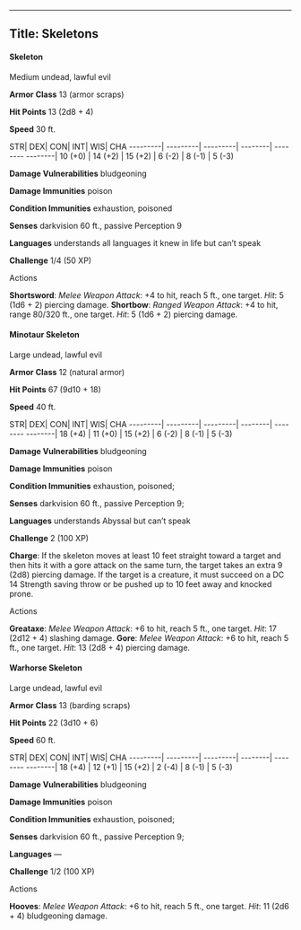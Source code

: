 -------------------------
Title: Skeletons
-------------------------


#### Skeleton

Medium undead, lawful evil

**Armor Class** 13 (armor scraps)

**Hit Points** 13 (2d8 + 4)

**Speed** 30 ft.

  STR|       DEX|       CON|       INT|      WIS|      CHA
  ---------| ---------| ---------| --------| -------- --------|
   10 (+0)   | 14 (+2)   | 15 (+2)   | 6 (-2)   | 8 (-1)   | 5 (-3)

**Damage Vulnerabilities** bludgeoning

**Damage Immunities** poison

**Condition Immunities** exhaustion, poisoned

**Senses** darkvision 60 ft., passive Perception 9

**Languages** understands all languages it knew in life but can’t speak

**Challenge** 1/4 (50 XP)


Actions

**Shortsword**: *Melee Weapon Attack*: +4 to hit, reach 5 ft.,
    one target. *Hit*: 5 (1d6 + 2) piercing damage.
**Shortbow**: *Ranged Weapon Attack*: +4 to hit, range 80/320 ft.,
    one target. *Hit*: 5 (1d6 + 2) piercing damage.

#### Minotaur Skeleton

Large undead, lawful evil

**Armor Class** 12 (natural armor)

**Hit Points** 67 (9d10 + 18)

**Speed** 40 ft.

  STR|       DEX|       CON|       INT|      WIS|      CHA
  ---------| ---------| ---------| --------| -------- --------|
   18 (+4)   | 11 (+0)   | 15 (+2)   | 6 (-2)   | 8 (-1)   | 5 (-3)

**Damage Vulnerabilities** bludgeoning

**Damage Immunities** poison

**Condition Immunities** exhaustion, poisoned;

**Senses** darkvision 60 ft., passive Perception 9;

**Languages** understands Abyssal but can’t speak

**Challenge** 2 (100 XP)


**Charge**: If the skeleton moves at least 10 feet straight toward a
    target and then hits it with a gore attack on the same turn, the
    target takes an extra 9 (2d8) piercing damage. If the target is a
    creature, it must succeed on a DC 14 Strength saving throw or be
    pushed up to 10 feet away and knocked prone.


Actions

**Greataxe**: *Melee Weapon Attack*: +6 to hit, reach 5 ft.,
    one target. *Hit*: 17 (2d12 + 4) slashing damage.
**Gore**: *Melee Weapon Attack*: +6 to hit, reach 5 ft., one target.
    *Hit*: 13 (2d8 + 4) piercing damage.


#### Warhorse Skeleton

Large undead, lawful evil

**Armor Class** 13 (barding scraps)

**Hit Points** 22 (3d10 + 6)

**Speed** 60 ft.

  STR|       DEX|       CON|       INT|      WIS|      CHA
  ---------| ---------| ---------| --------| -------- --------|
   18 (+4)   | 12 (+1)   | 15 (+2)   | 2 (-4)   | 8 (-1)   | 5 (-3)

**Damage Vulnerabilities** bludgeoning

**Damage Immunities** poison

**Condition Immunities** exhaustion, poisoned;

**Senses** darkvision 60 ft., passive Perception 9;

**Languages** —

**Challenge** 1/2 (100 XP)


Actions

**Hooves**: *Melee Weapon Attack*: +6 to hit, reach 5 ft.,
    one target. *Hit*: 11 (2d6 + 4) bludgeoning damage.
